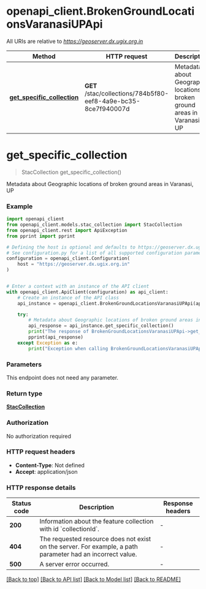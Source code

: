 # openapi_client.BrokenGroundLocationsVaranasiUPApi

All URIs are relative to *https://geoserver.dx.ugix.org.in*

Method | HTTP request | Description
------------- | ------------- | -------------
[**get_specific_collection**](BrokenGroundLocationsVaranasiUPApi.md#get_specific_collection) | **GET** /stac/collections/784b5f80-eef8-4a9e-bc35-8ce7f940007d | Metadata about Geographic locations of broken ground areas in Varanasi, UP


# **get_specific_collection**
> StacCollection get_specific_collection()

Metadata about Geographic locations of broken ground areas in Varanasi, UP

### Example


```python
import openapi_client
from openapi_client.models.stac_collection import StacCollection
from openapi_client.rest import ApiException
from pprint import pprint

# Defining the host is optional and defaults to https://geoserver.dx.ugix.org.in
# See configuration.py for a list of all supported configuration parameters.
configuration = openapi_client.Configuration(
    host = "https://geoserver.dx.ugix.org.in"
)


# Enter a context with an instance of the API client
with openapi_client.ApiClient(configuration) as api_client:
    # Create an instance of the API class
    api_instance = openapi_client.BrokenGroundLocationsVaranasiUPApi(api_client)

    try:
        # Metadata about Geographic locations of broken ground areas in Varanasi, UP
        api_response = api_instance.get_specific_collection()
        print("The response of BrokenGroundLocationsVaranasiUPApi->get_specific_collection:\n")
        pprint(api_response)
    except Exception as e:
        print("Exception when calling BrokenGroundLocationsVaranasiUPApi->get_specific_collection: %s\n" % e)
```



### Parameters

This endpoint does not need any parameter.

### Return type

[**StacCollection**](StacCollection.md)

### Authorization

No authorization required

### HTTP request headers

 - **Content-Type**: Not defined
 - **Accept**: application/json

### HTTP response details

| Status code | Description | Response headers |
|-------------|-------------|------------------|
**200** | Information about the feature collection with id &#x60;collectionId&#x60;. |  -  |
**404** | The requested resource does not exist on the server. For example, a path parameter had an incorrect value. |  -  |
**500** | A server error occurred. |  -  |

[[Back to top]](#) [[Back to API list]](../README.md#documentation-for-api-endpoints) [[Back to Model list]](../README.md#documentation-for-models) [[Back to README]](../README.md)

